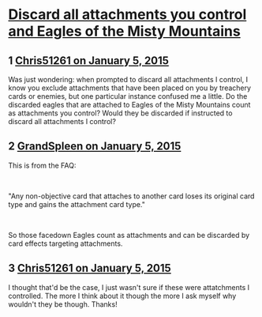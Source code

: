 # [Discard all attachments you control and Eagles of the Misty Mountains](https://community.fantasyflightgames.com/topic/130860-discard-all-attachments-you-control-and-eagles-of-the-misty-mountains/)

## 1 [Chris51261 on January 5, 2015](https://community.fantasyflightgames.com/topic/130860-discard-all-attachments-you-control-and-eagles-of-the-misty-mountains/?do=findComment&comment=1392733)

Was just wondering: when prompted to discard all attachments I control, I know you exclude attachments that have been placed on you by treachery cards or enemies, but one particular instance confused me a little. Do the discarded eagles that are attached to Eagles of the Misty Mountains count as attachments you control? Would they be discarded if instructed to discard all attachments I control?

## 2 [GrandSpleen on January 5, 2015](https://community.fantasyflightgames.com/topic/130860-discard-all-attachments-you-control-and-eagles-of-the-misty-mountains/?do=findComment&comment=1392817)

This is from the FAQ:

 

"Any non-objective card that attaches to another card loses its original card type and gains the attachment card type."

 

So those facedown Eagles count as attachments and can be discarded by card effects targeting attachments.

## 3 [Chris51261 on January 5, 2015](https://community.fantasyflightgames.com/topic/130860-discard-all-attachments-you-control-and-eagles-of-the-misty-mountains/?do=findComment&comment=1392901)

I thought that'd be the case, I just wasn't sure if these were attatchments I controlled. The more I think about it though the more I ask myself why wouldn't they be though. Thanks!

